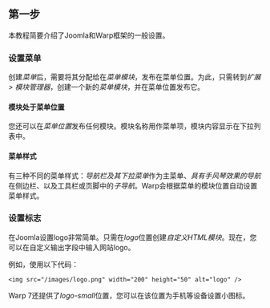 ## 第一步

本教程简要介绍了Joomla和Warp框架的一般设置。

### 设置菜单

创建*菜单*后，需要将其分配给在*菜单模块*，发布在菜单位置。为此，只需转到*扩展 > 模块管理器*，创建一个新的*菜单模块*，并在菜单位置发布它。

#### 模块处于菜单位置

您还可以在*菜单位置*发布任何模块。模块名称用作菜单项，模块内容显示在下拉列表中。

#### 菜单样式

有三种不同的菜单样式：*导航栏及其下拉菜单*作为主菜单、*具有手风琴效果的导航*在侧边栏、以及工具栏或页脚中的*子导航*。Warp会根据菜单的模块位置自动设置菜单样式。

### 设置标志

在Joomla设置logo非常简单。只需在*logo*位置创建*自定义HTML模块*。现在，您可以在自定义输出字段中输入网站logo。

例如，使用以下代码：

```
<img src="/images/logo.png" width="200" height="50" alt="logo" />
```
Warp 7还提供了*logo-small*位置，您可以在该位置为手机等设备设置小图标。